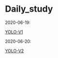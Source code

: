 # Daily_study

2020-06-19:

[YOLO-V1](object_detect/YOLOv1.md)

2020-06-20:

[YOLO-V2](object_detect/YOLOv2.md)
